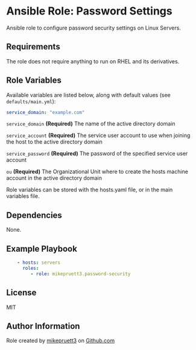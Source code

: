Ansible Role: Password Settings
=========

Ansible role to configure password security settings on Linux Servers.

Requirements
------------

The role does not require anything to run on RHEL and its derivatives.

Role Variables
--------------

Available variables are listed below, along with default values (see ```defaults/main.yml```):

``` yaml
service_domain: "example.com"
```

```service_domain``` **(Required)** The name of the active directory domain

```service_account``` **(Required)** The service user account to use when joining the host to the active directory domain

```service_password``` **(Required)** The password of the specified service user account

```ou``` **(Required)** The Organizational Unit where to create the hosts machine account in the active directory domain

Role variables can be stored with the hosts.yaml file, or in the main variables file.

Dependencies
------------

None.

Example Playbook
----------------

``` yaml
    - hosts: servers
      roles:
         - role: mikepruett3.password-security
```

License
-------

MIT

Author Information
------------------

Role created by [mikepruett3](https://github.com/mikepruett3) on [Github.com](https://github.com/mikepruett3/ansible-role-password-security)
